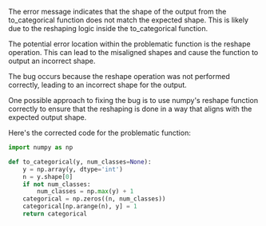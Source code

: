 The error message indicates that the shape of the output from the to_categorical function does not match the expected shape. This is likely due to the reshaping logic inside the to_categorical function.

The potential error location within the problematic function is the reshape operation. This can lead to the misaligned shapes and cause the function to output an incorrect shape.

The bug occurs because the reshape operation was not performed correctly, leading to an incorrect shape for the output.

One possible approach to fixing the bug is to use numpy's reshape function correctly to ensure that the reshaping is done in a way that aligns with the expected output shape.

Here's the corrected code for the problematic function:

```python
import numpy as np

def to_categorical(y, num_classes=None):
    y = np.array(y, dtype='int')
    n = y.shape[0]
    if not num_classes:
        num_classes = np.max(y) + 1
    categorical = np.zeros((n, num_classes))
    categorical[np.arange(n), y] = 1
    return categorical
```
